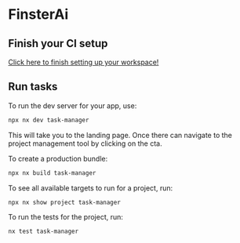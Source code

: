 # FinsterAi

## Finish your CI setup

[Click here to finish setting up your workspace!](https://cloud.nx.app/connect/2CLbsWYA3r)

## Run tasks

To run the dev server for your app, use:

```sh
npx nx dev task-manager
```

This will take you to the landing page. Once there can navigate to the project management tool by clicking on the cta.

To create a production bundle:

```sh
npx nx build task-manager
```

To see all available targets to run for a project, run:

```sh
npx nx show project task-manager
```

To run the tests for the project, run: 
```sh
nx test task-manager
```
